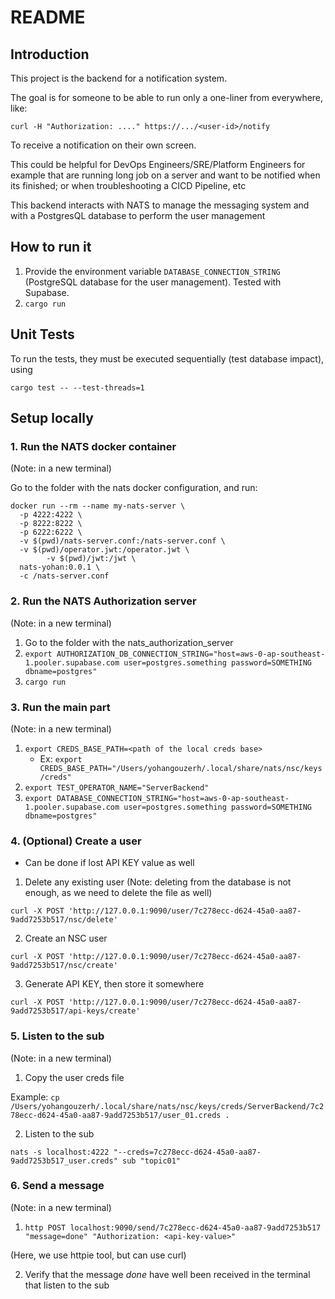 # README

## Introduction

This project is the backend for a notification system.

The goal is for someone to be able to run only a one-liner from everywhere, like:

```
curl -H "Authorization: ...." https://.../<user-id>/notify
```

To receive a notification on their own screen.

This could be helpful for DevOps Engineers/SRE/Platform Engineers for example that are running long job on a server and want to be notified when its finished;
or when troubleshooting a CICD Pipeline, etc

This backend interacts with NATS to manage the messaging system and with a PostgresQL database to perform the user management

## How to run it

1. Provide the environment variable `DATABASE_CONNECTION_STRING` (PostgreSQL database for the user management). Tested with Supabase.
2. `cargo run`    

## Unit Tests

To run the tests, they must be executed sequentially (test database impact), using

```
cargo test -- --test-threads=1
```

## Setup locally

### 1. Run the NATS docker container

(Note: in a new terminal)

Go to the folder with the nats docker configuration, and run:

```
docker run --rm --name my-nats-server \
  -p 4222:4222 \
  -p 8222:8222 \
  -p 6222:6222 \
  -v $(pwd)/nats-server.conf:/nats-server.conf \
  -v $(pwd)/operator.jwt:/operator.jwt \
        -v $(pwd)/jwt:/jwt \
  nats-yohan:0.0.1 \
  -c /nats-server.conf
```

### 2. Run the NATS Authorization server

(Note: in a new terminal)

1. Go to the folder with the nats_authorization_server
2. `export AUTHORIZATION_DB_CONNECTION_STRING="host=aws-0-ap-southeast-1.pooler.supabase.com user=postgres.something password=SOMETHING dbname=postgres"`
3. `cargo run`

### 3. Run the main part

(Note: in a new terminal)


1. `export CREDS_BASE_PATH=<path of the local creds base>`
    - Ex: `export CREDS_BASE_PATH="/Users/yohangouzerh/.local/share/nats/nsc/keys/creds"`
2. `export TEST_OPERATOR_NAME="ServerBackend"`
3. `export DATABASE_CONNECTION_STRING="host=aws-0-ap-southeast-1.pooler.supabase.com user=postgres.something password=SOMETHING dbname=postgres"`

### 4. (Optional) Create a user

- Can be done if lost API KEY value as well

1. Delete any existing user (Note: deleting from the database is not enough, as we need to delete the file as well)

`curl -X POST 'http://127.0.0.1:9090/user/7c278ecc-d624-45a0-aa87-9add7253b517/nsc/delete'`

2. Create an NSC user

`curl -X POST 'http://127.0.0.1:9090/user/7c278ecc-d624-45a0-aa87-9add7253b517/nsc/create'`

3. Generate API KEY, then store it somewhere

`curl -X POST 'http://127.0.0.1:9090/user/7c278ecc-d624-45a0-aa87-9add7253b517/api-keys/create'`

### 5. Listen to the sub

(Note: in a new terminal)

1. Copy the user creds file

Example: `cp /Users/yohangouzerh/.local/share/nats/nsc/keys/creds/ServerBackend/7c278ecc-d624-45a0-aa87-9add7253b517/user_01.creds .`

2. Listen to the sub

`nats -s localhost:4222 "--creds=7c278ecc-d624-45a0-aa87-9add7253b517_user.creds" sub "topic01"`

### 6. Send a message

(Note: in a new terminal)

1. `http POST localhost:9090/send/7c278ecc-d624-45a0-aa87-9add7253b517 "message=done" "Authorization: <api-key-value>"`

(Here, we use httpie tool, but can use curl)

2. Verify that the message *done* have well been received in the terminal that listen to the sub